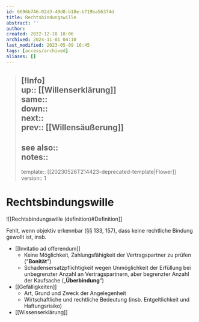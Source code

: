 ```yaml
---
id: 6696b746-02d3-40d8-b18e-b719ba56374d
title: Rechtsbindungswille
abstract: ''
author: 
created: 2022-12-18 18:06
archived: 2024-11-01 04:10
last_modified: 2023-05-09 16:45
tags: [access/archived]
aliases: []
---
```


> [!Info]  
> up:: [[Willenserklärung]]  
> same::  
> down::  
> next::  
> prev:: [[Willensäußerung]]
> ---  
> see also::  
> notes::
> ---
> template:: [[20230526T214423-deprecated-template|Flower]]  
> version:: 1 

# Rechtsbindungswille

![[Rechtsbindungswille (definition)#Definition]]

Fehlt, wenn objektiv erkennbar (§§ 133, 157), dass keine rechtliche Bindung gewollt ist, insb.

- [[Invitatio ad offerendum]]
	- Keine Möglichkeit, Zahlungsfähigkeit der Vertragspartner zu prüfen ("**Bonität**")
	- Schadensersatzpflichtigkeit wegen Unmöglichkeit der Erfüllung bei unbegrenzter Anzahl an Vertragspartnern, aber begrenzter Anzahl der Kaufsache („**Überbindung**“)
- [[Gefälligkeiten]]
	- Art, Grund und Zweck der Angelegenheit
	- Wirtschaftliche und rechtliche Bedeutung (insb. Entgeltlichkeit und Haftungsrisiko)
- [[Wissenserklärung]]
